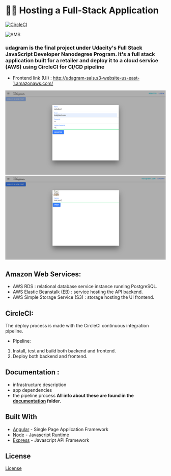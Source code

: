 
# 🐱‍💻 Hosting a Full-Stack Application

[![CircleCI](https://dl.circleci.com/status-badge/img/gh/Salsabeel95/AWS-CircleCI-node-ionic/tree/master.svg?style=svg)](https://dl.circleci.com/status-badge/redirect/gh/Salsabeel95/AWS-CircleCI-node-ionic/tree/master)

![AMS](https://img.shields.io/badge/Amazon_AWS-FF9900?style=for-the-badge&logo=amazonaws&logoColor=white)

### **udagram is the final project under Udacity's Full Stack JavaScript Developer Nanodegree Program. It's a full stack application built for a retailer and deploy it to a cloud service (AWS) using CircleCI for CI/CD pipeline**



- Frontend link (UI) : http://udagram-sals.s3-website-us-east-1.amazonaws.com/

![app 1](./documentation/images/app%201.PNG)
![app 2](./documentation/images/app%202.PNG)

## Amazon Web Services:

-  AWS RDS : relational database service instance running PostgreSQL.
-  AWS Elastic Beanstalk (EB) : service hosting the API backend.
-  AWS Simple Storage Service (S3) : storage hosting the UI frontend.

## CircleCI:

 The deploy process is made with the CircleCI continuous integration pipeline.

* Pipeline:

1. Install, test and build both backend and frontend.
2. Deploy both backend and frontend.

## Documentation : 

- infrastructure description
- app dependencies
- the pipeline process
**All info about these are found in the [documentation](https://github.com/Salsabeel95/AWS-CircleCI-node-ionic/tree/master/documentation) folder.**


## Built With

- [Angular](https://angular.io/) - Single Page Application Framework
- [Node](https://nodejs.org) - Javascript Runtime
- [Express](https://expressjs.com/) - Javascript API Framework

## License

[License](LICENSE.txt)
